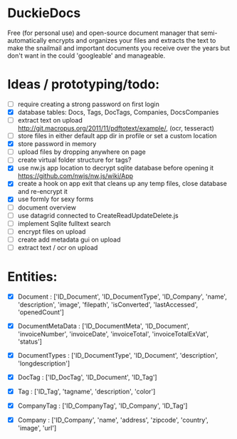 DuckieDocs
==========
Free (for personal use) and open-source document manager that semi-automatically encrypts and organizes your files and extracts the text to make the snailmail and important documents you receive over the years but don't want in the could 'googleable' and manageable.

Ideas / prototyping/todo:
=========================

- [ ] require creating a strong password on first login
- [x] database tables: Docs, Tags, DocTags, Companies, DocsCompanies
- [ ] extract text on upload http://git.macropus.org/2011/11/pdftotext/example/, (ocr, tesseract)
- [ ] store files in either default app dir in profile or set a custom location
- [x] store password in memory
- [ ] upload files by dropping anywhere on page
- [ ] create virtual folder structure for tags?
- [x] use nw.js app location to decrypt sqlite database before opening it https://github.com/nwjs/nw.js/wiki/App
- [x] create a hook on app exit that cleans up any temp files, close database and re-encrypt it
- [x] use formly for sexy forms
- [ ] document overview
- [ ] use datagrid connected to CreateReadUpdateDelete.js
- [ ] implement Sqlite fulltext search
- [ ] encrypt files on upload
- [ ] create add metadata gui on upload
- [ ] extract text / ocr on upload

Entities:
=========
- [x] Document : ['ID_Document', 'ID_DocumentType', 'ID_Company', 'name', 'description', 'image', 'filepath', 'isConverted', 'lastAccessed', 'openedCount']
- [x] DocumentMetaData : ['ID_DocumentMeta', 'ID_Document', 'invoiceNumber', 'invoiceDate', 'invoiceTotal', 'invoiceTotalExVat', 'status']
- [x] DocumentTypes : ['ID_DocumentType', 'ID_Document', 'description', 'longdescription']
- [x] DocTag : ['ID_DocTag', 'ID_Document', 'ID_Tag']
- [x] Tag : ['ID_Tag', 'tagname', 'description', 'color']
- [x] CompanyTag : ['ID_CompanyTag', 'ID_Company', 'ID_Tag']
- [x] Company :  ['ID_Company', 'name', 'address', 'zipcode', 'country', 'image', 'url']


